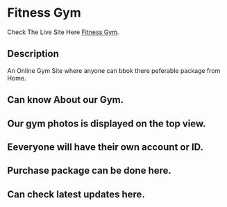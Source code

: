 # Fitness Gym

Check The Live Site Here [Fitness Gym](https://fitness-gym-1f35b.web.app).

## Description

An Online Gym Site where anyone can bbok there peferable package from Home.

## Can know About our Gym.

## Our gym photos is displayed on the top view.

## Eeveryone will have their own account or ID.

## Purchase package can be done here.

## Can check latest updates here.
